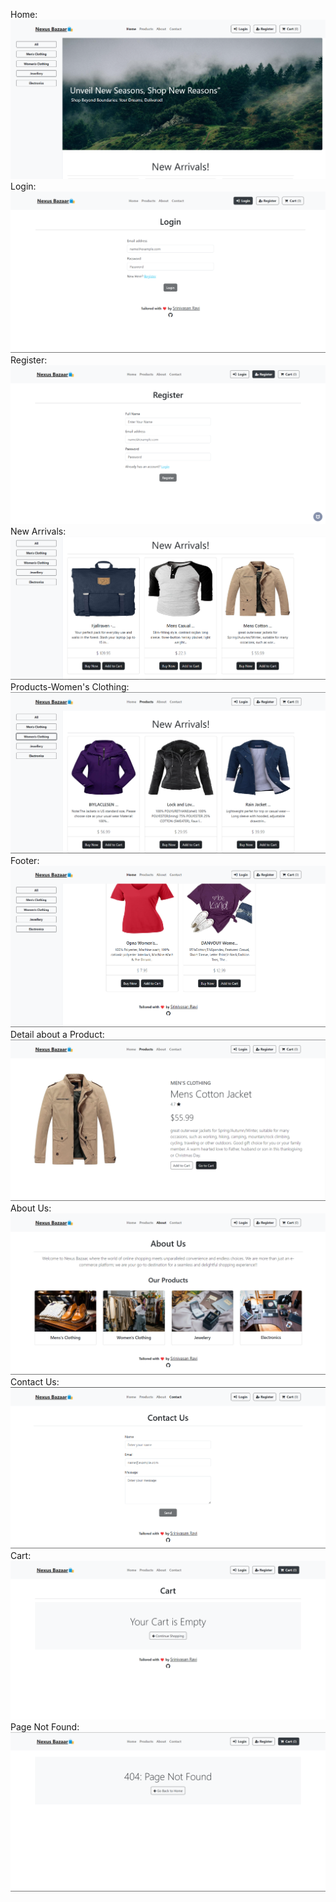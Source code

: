Home:
<img src="https://github.com/Srinivasan-Ravi/React_IRC/blob/main/cc1Images/1.HomePage.png"/>
Login:
<img src="https://github.com/Srinivasan-Ravi/React_IRC/blob/main/cc1Images/2.Login.png"/>
Register:
<img src="https://github.com/Srinivasan-Ravi/React_IRC/blob/main/cc1Images/3.Register.png"/>
New Arrivals:
<img src="https://github.com/Srinivasan-Ravi/React_IRC/blob/main/cc1Images/4.New%20Arrivals.png"/>
Products-Women's Clothing:
<img src="https://github.com/Srinivasan-Ravi/React_IRC/blob/main/cc1Images/5.Products-Women's%20Clothing.png"/>
Footer:
<img src="https://github.com/Srinivasan-Ravi/React_IRC/blob/main/cc1Images/6.Footer%20Page.png"/>
Detail about a Product:
<img src="https://github.com/Srinivasan-Ravi/React_IRC/blob/main/cc1Images/7.Detail%20about%20Product.png"/>
About Us:
<img src="https://github.com/Srinivasan-Ravi/React_IRC/blob/main/cc1Images/8.About%20Us.png"/>
Contact Us:
<img src="https://github.com/Srinivasan-Ravi/React_IRC/blob/main/cc1Images/9.Contact%20Us.png"/>
Cart:
<img src="https://github.com/Srinivasan-Ravi/React_IRC/blob/main/cc1Images/10.Cart%20Page.png"/>
Page Not Found:
<img src="https://github.com/Srinivasan-Ravi/React_IRC/blob/main/cc1Images/11.Page%20Not%20Found.png"/>
